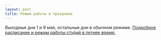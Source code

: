 ```yaml
---
layout: post
title: Режим работы в праздники
---
```

Выходные дни 1 и 9 мая, остальные дни в обычном режиме. <a href="{{ site.baseurl }}/schedule/">Подробное расписание и режим работы студий в летнее время.</a> 




